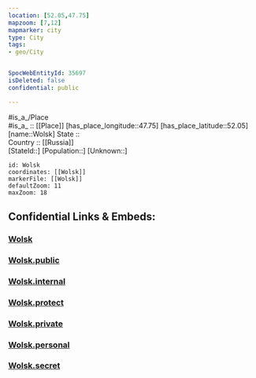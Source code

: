 ```yaml
---
location: [52.05,47.75] 
mapzoom: [7,12] 
mapmarker: city 
type: City
tags:
- geo/City


SpocWebEntityId: 35697
isDeleted: false
confidential: public

---
```

#is_a_/Place  
#is_a_ :: [[Place]] 
[has_place_longitude::47.75] 
[has_place_latitude::52.05] 
[name::Wolsk] 
State ::  
Country :: [[Russia]]  
[StateId::] 
[Population::] 
[Unknown::] 


```leaflet
id: Wolsk
coordinates: [[Wolsk]] 
markerFile: [[Wolsk]] 
defaultZoom: 11 
maxZoom: 18
```


## Confidential Links & Embeds: 

### [Wolsk](/_Standards/Earth/Continent/Europe/Europe~East/Russia/Russia~Volga/Saratov_Oblast/City/Wolsk.md) 

### [Wolsk.public](/_public/Earth/Continent/Europe/Europe~East/Russia/Russia~Volga/Saratov_Oblast/City/Wolsk.public.md) 

### [Wolsk.internal](/_internal/Earth/Continent/Europe/Europe~East/Russia/Russia~Volga/Saratov_Oblast/City/Wolsk.internal.md) 

### [Wolsk.protect](/_protect/Earth/Continent/Europe/Europe~East/Russia/Russia~Volga/Saratov_Oblast/City/Wolsk.protect.md) 

### [Wolsk.private](/_private/Earth/Continent/Europe/Europe~East/Russia/Russia~Volga/Saratov_Oblast/City/Wolsk.private.md) 

### [Wolsk.personal](/_personal/Earth/Continent/Europe/Europe~East/Russia/Russia~Volga/Saratov_Oblast/City/Wolsk.personal.md) 

### [Wolsk.secret](/_secret/Earth/Continent/Europe/Europe~East/Russia/Russia~Volga/Saratov_Oblast/City/Wolsk.secret.md)

